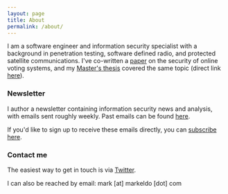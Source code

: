 ```yaml
---
layout: page
title: About
permalink: /about/
---
```


I am a software engineer and information security specialist with a background in penetration testing, software defined radio, and protected satellite communications. I've co-written a [paper](https://link.springer.com/chapter/10.1007/978-3-319-68687-5_8) on the security of online voting systems, and my [Master's thesis](https://arxiv.org/abs/1805.02202) covered the same topic (direct link [here](/docs/Thesis-Final.pdf)).

### Newsletter

I author a newsletter containing information security news and analysis, with emails sent roughly weekly. Past emails can be found [here](/emails). 

If you'd like to sign up to receive these emails directly, you can [subscribe here](http://eepurl.com/dlZTVv).

### Contact me

The easiest way to get in touch is via [Twitter](https://twitter.com/markeldo).

I can also be reached by email: mark [at] markeldo [dot] com